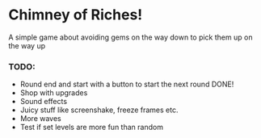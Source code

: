 # Chimney of Riches!

A simple game about avoiding gems on the way down to pick them up on the way up

### TODO:
- Round end and start with a button to start the next round DONE!
- Shop with upgrades
- Sound effects
- Juicy stuff like screenshake, freeze frames etc.
- More waves
- Test if set levels are more fun than random
